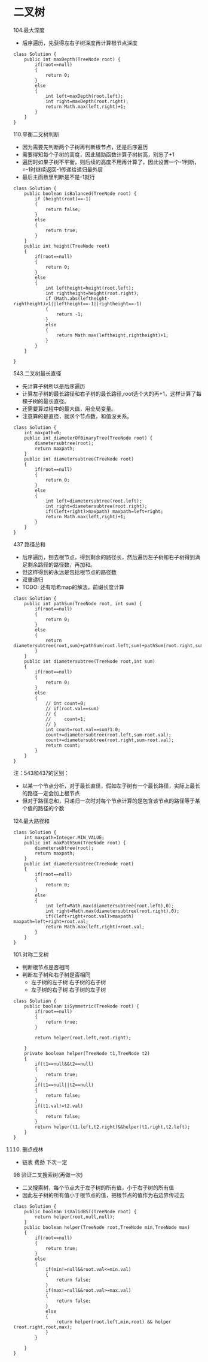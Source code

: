 # 二叉树
104.最大深度
- 后序遍历，先获得左右子树深度再计算根节点深度
```
class Solution {
    public int maxDepth(TreeNode root) {
        if(root==null)
        {
            return 0;
        }
        else
        {
            int left=maxDepth(root.left);
            int right=maxDepth(root.right);
            return Math.max(left,right)+1;
        }
    }
}
```
110.平衡二叉树判断
- 因为需要先判断两个子树再判断根节点，还是后序遍历
- 需要得知每个子树的高度，因此辅助函数计算子树树高，别忘了+1
- 遍历时如果子树不平衡，则后续的高度不用再计算了，因此设置一个-1判断，=-1时继续返回-1传递给递归最外层
- 最后主函数里判断是不是-1就行
```
class Solution {
    public boolean isBalanced(TreeNode root) {
        if (height(root)==-1)
        {
            return false;
        }
        else
        {
            return true;
        }
    }
    public int height(TreeNode root)
    {
        if(root==null)
        {
            return 0;
        }
        else
        {
            int leftheight=height(root.left);
            int rightheight=height(root.right);
            if (Math.abs(leftheight-rightheight)>1||leftheight==-1||rightheight==-1)
            {
                return -1;
            }
            else
            {
                return Math.max(leftheight,rightheight)+1;
            } 
        }
    }

}
```
543.二叉树最长直径
- 先计算子树所以是后序遍历
- 计算左子树的最长路径和右子树的最长路径,root选个大的再+1，这样计算了每棵子树的最长直径。
- 还需要算过程中的最大值，用全局变量。
- 注意算的是直径，就求个节点数，和值没关系。
```
class Solution {
    int maxpath=0;
    public int diameterOfBinaryTree(TreeNode root) {
        diametersubtree(root);
        return maxpath;
    }
    public int diametersubtree(TreeNode root)
    {
        if(root==null)
        {
            return 0;
        }
        else
        {
            int left=diametersubtree(root.left);
            int right=diametersubtree(root.right);
            if((left+right)>maxpath) maxpath=left+right;
            return Math.max(left,right)+1;
        }
    }
}
```
437 路径总和
- 后序遍历，刨去根节点，得到剩余的路径长，然后遍历左子树和右子树得到满足剩余路径的路径数，再加和。
- 但这样得到的永远是包括根节点的路径数
- 双重递归
- TODO: 还有哈希map的解法，前缀长度计算
```
class Solution {
    public int pathSum(TreeNode root, int sum) {
        if(root==null)
        {
            return 0;
        }
        else
        {
            return diametersubtree(root,sum)+pathSum(root.left,sum)+pathSum(root.right,sum);
        }
    }
    public int diametersubtree(TreeNode root,int sum)
    {
        if(root==null)
        {
            return 0;
        }
        else
        {
            // int count=0;
            // if(root.val==sum)
            // {
            //     count=1;
            // }
            int count=root.val==sum?1:0;
            count+=diametersubtree(root.left,sum-root.val);
            count+=diametersubtree(root.right,sum-root.val);
            return count;
        }
    }
}
```

注：543和437的区别：
- 以某一个节点分析，对于最长直径，假如左子树有一个最长路径，实际上最长的路径一定会加上根节点
- 但对于路径总和，只递归一次时对每个节点计算的是包含该节点的路径等于某个值的路径的个数

124.最大路径和
```
class Solution {
    int maxpath=Integer.MIN_VALUE;
    public int maxPathSum(TreeNode root) {
        diametersubtree(root);
        return maxpath;
    }
    public int diametersubtree(TreeNode root)
    {
        if(root==null)
        {
            return 0;
        }
        else
        {
            int left=Math.max(diametersubtree(root.left),0);
            int right=Math.max(diametersubtree(root.right),0);
            if((left+right+root.val)>maxpath) maxpath=left+right+root.val;
            return Math.max(left,right)+root.val;
        }
    }
}
```

101.对称二叉树
- 判断根节点是否相同
- 判断左子树和右子树是否相同
    - 左子树的左子树 右子树的右子树
    - 左子树的右子树 右子树的左子树

```
class Solution {
    public boolean isSymmetric(TreeNode root) {
        if(root==null)
        {
            return true;
        }

        return helper(root.left,root.right);

    }
    private boolean helper(TreeNode t1,TreeNode t2)
    {
        if(t1==null&&t2==null)
        {
            return true;
        }
        if(t1==null||t2==null)
        {
            return false;
        }
        if(t1.val!=t2.val)
        {
            return false;
        }
        return helper(t1.left,t2.right)&&helper(t1.right,t2.left);
    }
}
```

1110. 删点成林
- 链表 费劲 下次一定

98 验证二叉搜索树(再做一次)
- 二叉搜索树，每个节点大于左子树的所有值，小于右子树的所有值
- 因此左子树的所有值小于根节点的值，把根节点的值作为右边界传过去
```
class Solution {
    public boolean isValidBST(TreeNode root) {
        return helper(root,null,null);
    }
    public boolean helper(TreeNode root,TreeNode min,TreeNode max)
    {
        if(root==null)
        {
            return true;
        }
        else
        {
            if(min!=null&&root.val<=min.val)
            {
                return false;
            }
            if(max!=null&&root.val>=max.val)
            {
                return false;
            }
            else
            {
                return helper(root.left,min,root) && helper (root.right,root,max);
            }
        }

    }
}
```


